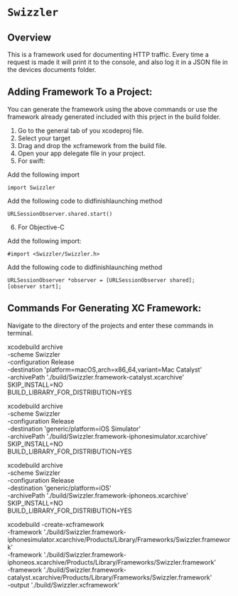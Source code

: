 # ``Swizzler``

## Overview

This is a framework used for documenting HTTP traffic.  Every time a request is made it will print it to the console, and also log it in a JSON file in the devices documents folder.

## Adding Framework To a Project:

You can generate the framework using the above commands or use the framework already generated included with this prject in the build folder.

1. Go to the general tab of you xcodeproj file.
2. Select your target
3. Drag and drop the xcframework from the build file.
4. Open your app delegate file in your project.
5. For swift:

Add the following import
```
import Swizzler
```
Add the following code to didfinishlaunching method
```
URLSessionObserver.shared.start()
```
6. For Objective-C

Add the following import:
```
#import <Swizzler/Swizzler.h>
```
Add the following code to didfinishlaunching method
```
URLSessionObserver *observer = [URLSessionObserver shared];
[observer start];
```

## Commands For Generating XC Framework:

Navigate to the directory of the projects and enter these commands in terminal.

xcodebuild archive \
-scheme Swizzler \
-configuration Release \
-destination 'platform=macOS,arch=x86_64,variant=Mac Catalyst' \
-archivePath './build/Swizzler.framework-catalyst.xcarchive' \
SKIP_INSTALL=NO \
BUILD_LIBRARY_FOR_DISTRIBUTION=YES

xcodebuild archive \
-scheme Swizzler \
-configuration Release \
-destination 'generic/platform=iOS Simulator' \
-archivePath './build/Swizzler.framework-iphonesimulator.xcarchive' \
SKIP_INSTALL=NO \
BUILD_LIBRARY_FOR_DISTRIBUTION=YES

xcodebuild archive \
-scheme Swizzler \
-configuration Release \
-destination 'generic/platform=iOS' \
-archivePath './build/Swizzler.framework-iphoneos.xcarchive' \
SKIP_INSTALL=NO \
BUILD_LIBRARY_FOR_DISTRIBUTION=YES

xcodebuild -create-xcframework \
-framework './build/Swizzler.framework-iphonesimulator.xcarchive/Products/Library/Frameworks/Swizzler.framework' \
-framework './build/Swizzler.framework-iphoneos.xcarchive/Products/Library/Frameworks/Swizzler.framework' \
-framework './build/Swizzler.framework-catalyst.xcarchive/Products/Library/Frameworks/Swizzler.framework' \
-output './build/Swizzler.xcframework'
